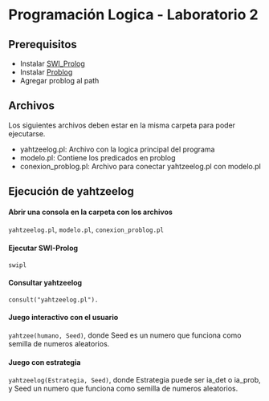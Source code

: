 # Programación Logica - Laboratorio 2


## Prerequisitos

- Instalar [SWI_Prolog](https://www.swi-prolog.org/Download.html)
- Instalar [Problog](https://problog.readthedocs.io/en/latest/install.html)
- Agregar problog al path

## Archivos

Los siguientes archivos deben estar en la misma carpeta para poder ejecutarse.

- yahtzeelog.pl: Archivo con la logica principal del programa
- modelo.pl: Contiene los predicados en problog
- conexion_problog.pl: Archivo para conectar yahtzeelog.pl con modelo.pl

## Ejecución de yahtzeelog

#### Abrir una consola en la carpeta con los archivos

`yahtzeelog.pl`, `modelo.pl`, `conexion_problog.pl`

#### Ejecutar SWI-Prolog

`swipl`

#### Consultar yahtzeelog

`consult("yahtzeelog.pl").`

#### Juego interactivo con el usuario

`yahtzee(humano, Seed)`, donde Seed es un numero que funciona como semilla de numeros aleatorios.

#### Juego con estrategia

`yahtzeelog(Estrategia, Seed)`, donde Estrategia puede ser ia_det o ia_prob, y Seed un numero que funciona como semilla de numeros aleatorios.
